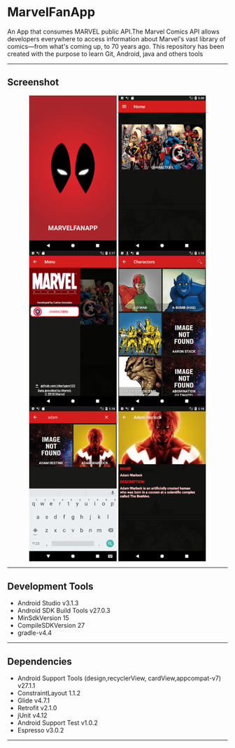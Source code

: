 # MarvelFanApp
An App that consumes MARVEL public API.The Marvel Comics API allows developers everywhere to access information about Marvel's vast library of comics—from what's coming up, to 70 years ago. This repository has been created with the purpose to learn Git, Android, java and others tools

------

## Screenshot
<p align="center">
  <img src="Screenshot_1541265442.png" align="center" width=200>
  <img src="Screenshot_1541265446.png" align="center" width=200>
  <img src="Screenshot_1541265450.png" align="center" width=200>
  <img src="Screenshot_1541265505.png" align="center" width=200>
  <img src="Screenshot_1541265526.png" align="center" width=200>
  <img src="Screenshot_1541265538.png" align="center" width=200>
</p>

------

## Development Tools
- Android Studio v3.1.3
- Android SDK Build Tools v27.0.3
- MinSdkVersion 15
- CompileSDKVersion 27
- gradle-v4.4

------

## Dependencies
- Android Support Tools (design,recyclerView, cardView,appcompat-v7) v27.1.1
- ConstraintLayout 1.1.2
- Glide v4.7.1
- Retrofit v2.1.0
- jUnit v4.12
- Android Support Test v1.0.2
- Espresso v3.0.2

------

